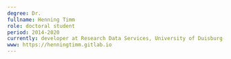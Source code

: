 ```yaml
---
degree: Dr.
fullname: Henning Timm
role: doctoral student
period: 2014-2020
currently: developer at Research Data Services, University of Duisburg-Essen
www: https://henningtimm.gitlab.io
---
```

